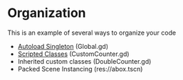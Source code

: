 # Organization

This is an example of several ways to organize your code

* [Autoload Singleton](https://docs.godotengine.org/en/stable/getting_started/step_by_step/singletons_autoload.html) (Global.gd)
* [Scripted Classes](https://docs.godotengine.org/en/stable/getting_started/step_by_step/scripting_continued.html#doc-scripting-continued-class-name) (CustomCounter.gd)
* Inherited custom classes (DoubleCounter.gd)
* Packed Scene Instancing (res://abox.tscn)
